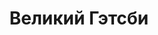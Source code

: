 ---
title: Великий Гэтсби
type: performance
original_title: "The Great Gatsby"
genre: балет
duration: P2H30M
entracte: true
---